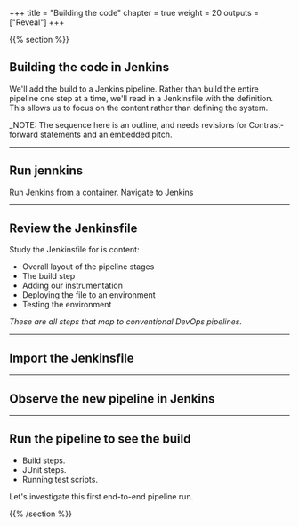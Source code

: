 +++
title = "Building the code"
chapter = true
weight = 20
outputs = ["Reveal"]
+++

{{% section %}}
## Building the code in Jenkins

We'll add the build to a Jenkins pipeline.  Rather than build the entire pipeline one step at a time, we'll read in a Jenkinsfile with the definition.  This allows us to focus on the content rather than defining the system.

_NOTE: The sequence here is an outline, and needs revisions for Contrast-forward statements and an embedded pitch.

---
## Run jennkins
Run Jenkins from a container.
Navigate to Jenkins

---
## Review the Jenkinsfile

Study the Jenkinsfile for is content:
- Overall layout of the pipeline stages
- The build step
- Adding our instrumentation
- Deploying the file to an environment
- Testing the environment

_These are all steps that map to conventional DevOps pipelines._

---
## Import the Jenkinsfile

---
## Observe the new pipeline in Jenkins

---
## Run the pipeline to see the build

- Build steps.
- JUnit steps.
- Running test scripts.

Let's investigate this first end-to-end pipeline run.

{{% /section %}}

